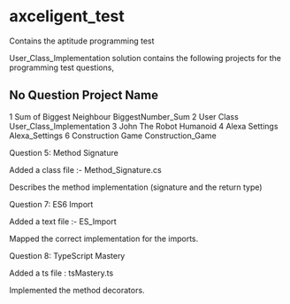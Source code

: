 # axceligent_test
Contains the aptitude programming test 

User_Class_Implementation solution contains the following projects for the programming test questions,

No  Question                    Project Name
-----------------------------------------------------------
1   Sum of Biggest Neighbour    BiggestNumber_Sum
2   User Class                  User_Class_Implementation
3   John The Robot              Humanoid
4   Alexa Settings              Alexa_Settings
6   Construction Game           Construction_Game


Question 5: Method Signature

Added a class file :- Method_Signature.cs

Describes the method implementation (signature and the return type)

Question 7: ES6 Import

Added a text file :- ES_Import

Mapped the correct implementation for the imports.

Question 8: TypeScript Mastery

Added a ts file : tsMastery.ts

Implemented the method decorators.

